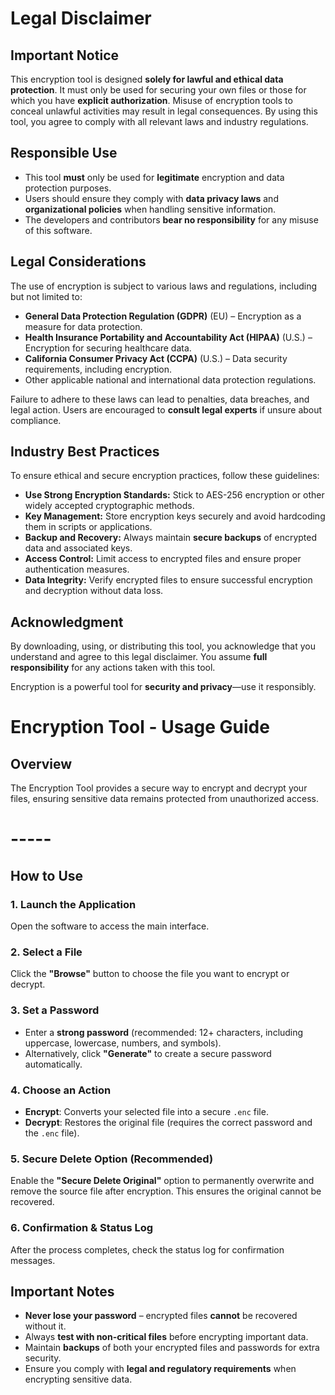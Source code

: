 # Legal Disclaimer

## Important Notice
This encryption tool is designed **solely for lawful and ethical data protection**. It must only be used for securing your own files or those for which you have **explicit authorization**. Misuse of encryption tools to conceal unlawful activities may result in legal consequences. By using this tool, you agree to comply with all relevant laws and industry regulations.

## Responsible Use
- This tool **must** only be used for **legitimate** encryption and data protection purposes.
- Users should ensure they comply with **data privacy laws** and **organizational policies** when handling sensitive information.
- The developers and contributors **bear no responsibility** for any misuse of this software.

## Legal Considerations
The use of encryption is subject to various laws and regulations, including but not limited to:
- **General Data Protection Regulation (GDPR)** (EU) – Encryption as a measure for data protection.
- **Health Insurance Portability and Accountability Act (HIPAA)** (U.S.) – Encryption for securing healthcare data.
- **California Consumer Privacy Act (CCPA)** (U.S.) – Data security requirements, including encryption.
- Other applicable national and international data protection regulations.

Failure to adhere to these laws can lead to penalties, data breaches, and legal action. Users are encouraged to **consult legal experts** if unsure about compliance.

## Industry Best Practices
To ensure ethical and secure encryption practices, follow these guidelines:
- **Use Strong Encryption Standards:** Stick to AES-256 encryption or other widely accepted cryptographic methods.
- **Key Management:** Store encryption keys securely and avoid hardcoding them in scripts or applications.
- **Backup and Recovery:** Always maintain **secure backups** of encrypted data and associated keys.
- **Access Control:** Limit access to encrypted files and ensure proper authentication measures.
- **Data Integrity:** Verify encrypted files to ensure successful encryption and decryption without data loss.

## Acknowledgment
By downloading, using, or distributing this tool, you acknowledge that you understand and agree to this legal disclaimer. You assume **full responsibility** for any actions taken with this tool.

Encryption is a powerful tool for **security and privacy**—use it responsibly.

# Encryption Tool - Usage Guide

## Overview
The Encryption Tool provides a secure way to encrypt and decrypt your files, ensuring sensitive data remains protected from unauthorized access.

# -----

## How to Use

### 1. Launch the Application
Open the software to access the main interface.

### 2. Select a File
Click the **"Browse"** button to choose the file you want to encrypt or decrypt.

### 3. Set a Password
- Enter a **strong password** (recommended: 12+ characters, including uppercase, lowercase, numbers, and symbols).
- Alternatively, click **"Generate"** to create a secure password automatically.

### 4. Choose an Action
- **Encrypt**: Converts your selected file into a secure `.enc` file.
- **Decrypt**: Restores the original file (requires the correct password and the `.enc` file).

### 5. Secure Delete Option (Recommended)
Enable the **"Secure Delete Original"** option to permanently overwrite and remove the source file after encryption. This ensures the original cannot be recovered.

### 6. Confirmation & Status Log
After the process completes, check the status log for confirmation messages.

## Important Notes

- **Never lose your password** – encrypted files **cannot** be recovered without it.
- Always **test with non-critical files** before encrypting important data.
- Maintain **backups** of both your encrypted files and passwords for extra security.
- Ensure you comply with **legal and regulatory requirements** when encrypting sensitive data.

